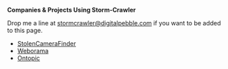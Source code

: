 **Companies & Projects Using Storm-Crawler**

Drop me a line at stormcrawler@digitalpebble.com if you want to be added to this page.

* [StolenCameraFinder](http://www.stolencamerafinder.com/)
* [Weborama](http://www.weborama.com/)
* [Ontopic](http://www.ontopic.io/)